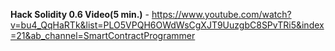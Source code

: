 **Hack Solidity 0.6 Video(5 min.)** - https://www.youtube.com/watch?v=bu4_QqHaRTk&list=PLO5VPQH6OWdWsCgXJT9UuzgbC8SPvTRi5&index=21&ab_channel=SmartContractProgrammer
